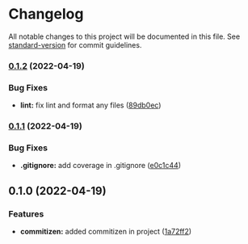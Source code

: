 # Changelog

All notable changes to this project will be documented in this file. See [standard-version](https://github.com/conventional-changelog/standard-version) for commit guidelines.

### [0.1.2](https://github.com/daniellopesr021/vitepibe/compare/v0.1.1...v0.1.2) (2022-04-19)


### Bug Fixes

* **lint:** fix lint and format any files ([89db0ec](https://github.com/daniellopesr021/vitepibe/commit/89db0ec033899476e037516ac3ee9735d1e8f627))

### [0.1.1](https://github.com/daniellopesr021/vitepibe/compare/v0.1.0...v0.1.1) (2022-04-19)


### Bug Fixes

* **.gitignore:** add coverage in .gitignore ([e0c1c44](https://github.com/daniellopesr021/vitepibe/commit/e0c1c448d39920b38133e52ced18b1e4620469a9))

## 0.1.0 (2022-04-19)


### Features

* **commitizen:** added commitizen in project ([1a72ff2](https://github.com/daniellopesr021/vitepibe/commit/1a72ff26932b3aefdc1ddda04543de09f482f29d))
